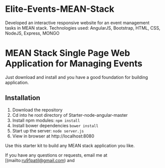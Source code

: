 # Elite-Events-MEAN-Stack
Developed an interactive responsive website for an event management tasks in MEAN stack.  Technologies used: AngularJS, Bootstrap, HTML, CSS, NodeJS, Express, MONGO

# MEAN Stack Single Page Web Application for Managing Events

Just download and install and you have a good foundation for building application. 

## Installation
1. Download the repository
2. Cd into he root directory of Starter-node-angular-master
2. Install npm modules: `npm install`
3. Install bower dependencies `bower install`
4. Start up the server: `node server.js`
5. View in browser at http://localhost:8080

Use this starter kit to build any MEAN stack application you like.

If you have any questions or requests, email me at [(mailto:ru91patil@gmail.com) and 


